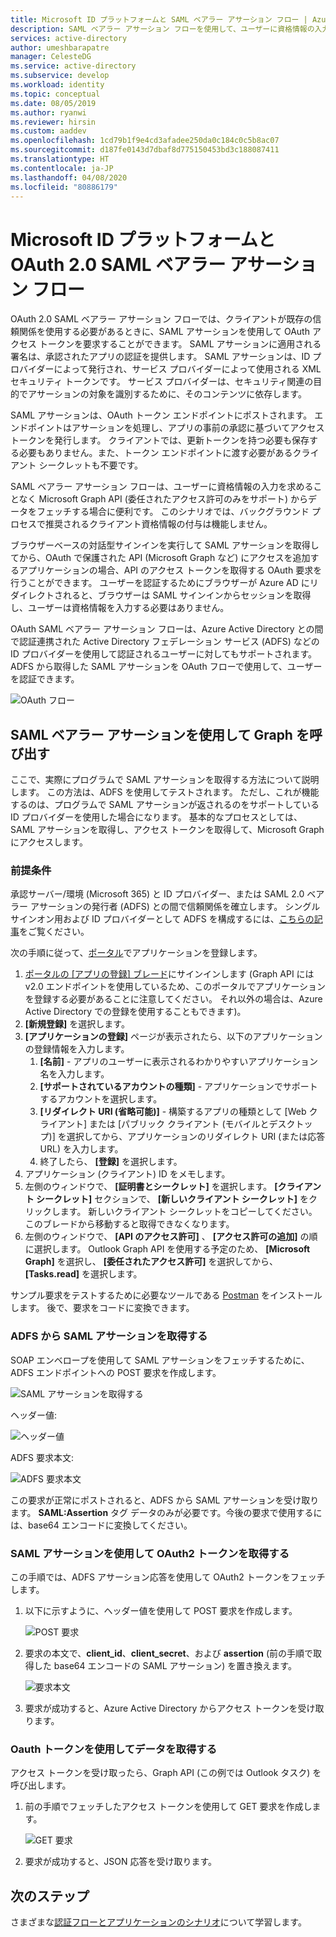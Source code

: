 ```yaml
---
title: Microsoft ID プラットフォームと SAML ベアラー アサーション フロー | Azure
description: SAML ベアラー アサーション フローを使用して、ユーザーに資格情報の入力を求めずに Microsoft Graph からデータをフェッチする方法について説明します。
services: active-directory
author: umeshbarapatre
manager: CelesteDG
ms.service: active-directory
ms.subservice: develop
ms.workload: identity
ms.topic: conceptual
ms.date: 08/05/2019
ms.author: ryanwi
ms.reviewer: hirsin
ms.custom: aaddev
ms.openlocfilehash: 1cd79b1f9e4cd3afadee250da0c184c0c5b8ac07
ms.sourcegitcommit: d187fe0143d7dbaf8d775150453bd3c188087411
ms.translationtype: HT
ms.contentlocale: ja-JP
ms.lasthandoff: 04/08/2020
ms.locfileid: "80886179"
---
```

# <a name="microsoft-identity-platform-and-oauth-20-saml-bearer-assertion-flow"></a>Microsoft ID プラットフォームと OAuth 2.0 SAML ベアラー アサーション フロー
OAuth 2.0 SAML ベアラー アサーション フローでは、クライアントが既存の信頼関係を使用する必要があるときに、SAML アサーションを使用して OAuth アクセス トークンを要求することができます。 SAML アサーションに適用される署名は、承認されたアプリの認証を提供します。 SAML アサーションは、ID プロバイダーによって発行され、サービス プロバイダーによって使用される XML セキュリティ トークンです。 サービス プロバイダーは、セキュリティ関連の目的でアサーションの対象を識別するために、そのコンテンツに依存します。

SAML アサーションは、OAuth トークン エンドポイントにポストされます。  エンドポイントはアサーションを処理し、アプリの事前の承認に基づいてアクセス トークンを発行します。 クライアントでは、更新トークンを持つ必要も保存する必要もありません。また、トークン エンドポイントに渡す必要があるクライアント シークレットも不要です。

SAML ベアラー アサーション フローは、ユーザーに資格情報の入力を求めることなく Microsoft Graph API (委任されたアクセス許可のみをサポート) からデータをフェッチする場合に便利です。 このシナリオでは、バックグラウンド プロセスで推奨されるクライアント資格情報の付与は機能しません。

ブラウザーベースの対話型サインインを実行して SAML アサーションを取得してから、OAuth で保護された API (Microsoft Graph など) にアクセスを追加するアプリケーションの場合、API のアクセス トークンを取得する OAuth 要求を行うことができます。 ユーザーを認証するためにブラウザーが Azure AD にリダイレクトされると、ブラウザーは SAML サインインからセッションを取得し、ユーザーは資格情報を入力する必要はありません。

OAuth SAML ベアラー アサーション フローは、Azure Active Directory との間で認証連携された Active Directory フェデレーション サービス (ADFS) などの ID プロバイダーを使用して認証されるユーザーに対してもサポートされます。  ADFS から取得した SAML アサーションを OAuth フローで使用して、ユーザーを認証できます。

![OAuth フロー](./media/v2-saml-bearer-assertion/1.png)

## <a name="call-graph-using-saml-bearer-assertion"></a>SAML ベアラー アサーションを使用して Graph を呼び出す
ここで、実際にプログラムで SAML アサーションを取得する方法について説明します。 この方法は、ADFS を使用してテストされます。 ただし、これが機能するのは、プログラムで SAML アサーションが返されるのをサポートしている ID プロバイダーを使用した場合になります。 基本的なプロセスとしては、SAML アサーションを取得し、アクセス トークンを取得して、Microsoft Graph にアクセスします。

### <a name="prerequisites"></a>前提条件

承認サーバー/環境 (Microsoft 365) と ID プロバイダー、または SAML 2.0 ベアラー アサーションの発行者 (ADFS) との間で信頼関係を確立します。 シングル サインオン用および ID プロバイダーとして ADFS を構成するには、[こちらの記事](https://blogs.technet.microsoft.com/canitpro/2015/09/11/step-by-step-setting-up-ad-fs-and-enabling-single-sign-on-to-office-365/)をご覧ください。

次の手順に従って、[ポータル](https://ms.portal.azure.com/#blade/Microsoft_AAD_RegisteredApps/ApplicationsListBlade)でアプリケーションを登録します。
1. [ポータルの [アプリの登録] ブレード](https://ms.portal.azure.com/#blade/Microsoft_AAD_RegisteredApps/ApplicationsListBlade)にサインインします (Graph API には v2.0 エンドポイントを使用しているため、このポータルでアプリケーションを登録する必要があることに注意してください。 それ以外の場合は、Azure Active Directory での登録を使用することもできます)。 
1. **[新規登録]** を選択します。
1. **[アプリケーションの登録]** ページが表示されたら、以下のアプリケーションの登録情報を入力します。 
    1. **[名前]** - アプリのユーザーに表示されるわかりやすいアプリケーション名を入力します。
    1. **[サポートされているアカウントの種類]** - アプリケーションでサポートするアカウントを選択します。
    1. **[リダイレクト URI (省略可能)]** - 構築するアプリの種類として [Web クライアント] または [パブリック クライアント (モバイルとデスクトップ)] を選択してから、アプリケーションのリダイレクト URI (または応答 URL) を入力します。
    1. 終了したら、 **[登録]** を選択します。
1. アプリケーション (クライアント) ID をメモします。
1. 左側のウィンドウで、 **[証明書とシークレット]** を選択します。 **[クライアント シークレット]** セクションで、 **[新しいクライアント シークレット]** をクリックします。 新しいクライアント シークレットをコピーしてください。このブレードから移動すると取得できなくなります。
1. 左側のウィンドウで、 **[API のアクセス許可]** 、 **[アクセス許可の追加]** の順に選択します。 Outlook Graph API を使用する予定のため、 **[Microsoft Graph]** を選択し、 **[委任されたアクセス許可]** を選択してから、 **[Tasks.read]** を選択します。 

サンプル要求をテストするために必要なツールである [Postman](https://www.getpostman.com/) をインストールします。  後で、要求をコードに変換できます。

### <a name="get-the-saml-assertion-from-adfs"></a>ADFS から SAML アサーションを取得する
SOAP エンベロープを使用して SAML アサーションをフェッチするために、ADFS エンドポイントへの POST 要求を作成します。

![SAML アサーションを取得する](./media/v2-saml-bearer-assertion/2.png)

ヘッダー値:

![ヘッダー値](./media/v2-saml-bearer-assertion/3.png)

ADFS 要求本文:

![ADFS 要求本文](./media/v2-saml-bearer-assertion/4.png)

この要求が正常にポストされると、ADFS から SAML アサーションを受け取ります。 **SAML:Assertion** タグ データのみが必要です。今後の要求で使用するには、base64 エンコードに変換してください。

### <a name="get-the-oauth2-token-using-the-saml-assertion"></a>SAML アサーションを使用して OAuth2 トークンを取得する 
この手順では、ADFS アサーション応答を使用して OAuth2 トークンをフェッチします。

1. 以下に示すように、ヘッダー値を使用して POST 要求を作成します。

    ![POST 要求](./media/v2-saml-bearer-assertion/5.png)
1. 要求の本文で、**client_id**、**client_secret**、および **assertion** (前の手順で取得した base64 エンコードの SAML アサーション) を置き換えます。

    ![要求本文](./media/v2-saml-bearer-assertion/6.png)
1. 要求が成功すると、Azure Active Directory からアクセス トークンを受け取ります。

### <a name="get-the-data-with-the-oauth-token"></a>Oauth トークンを使用してデータを取得する

アクセス トークンを受け取ったら、Graph API (この例では Outlook タスク) を呼び出します。 

1. 前の手順でフェッチしたアクセス トークンを使用して GET 要求を作成します。

    ![GET 要求](./media/v2-saml-bearer-assertion/7.png)

1. 要求が成功すると、JSON 応答を受け取ります。

## <a name="next-steps"></a>次のステップ

さまざまな[認証フローとアプリケーションのシナリオ](authentication-flows-app-scenarios.md)について学習します。